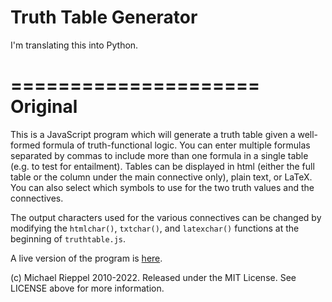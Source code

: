 Truth Table Generator
=====================

I'm translating this  into Python.

=====================
Original
=====================

This is a JavaScript program which will generate a truth table given a well-formed formula of truth-functional logic.  You can enter multiple formulas separated by commas to include more than one formula in a single table (e.g. to test for entailment).  Tables can be displayed in html (either the full table or the column under the main connective only), plain text, or LaTeX. You can also select  which symbols to use for the two truth values and the connectives.

The output characters used for the various connectives can be changed by modifying the `htmlchar()`, `txtchar()`, and `latexchar()` functions at the beginning of `truthtable.js`.

A live version of the program is [here](http://mrieppel.net/prog/truthtable.html).

(c) Michael Rieppel 2010-2022. Released under the MIT License.  See LICENSE above for more information.
